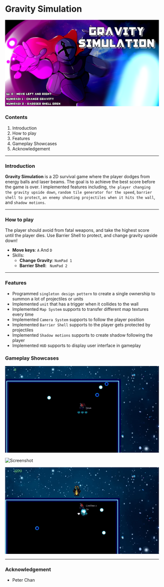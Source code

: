 # Gravity Simulation

![Screenshot](https://github.com/TheJimmyGod/Gravity-Simulation/blob/JimmyGod/Game/Documents/Gravity_Simulation.png)

### Contents
1. Introduction
2. How to play
3. Features
4. Gameplay Showcases
5. Acknowledgement

---

### Introduction
**Gravity Simulation** is a 2D survival game where the player dodges from energy balls and laser beams. The goal is to achieve the best score before the game is over. I implemented features including,  ```the player changing the gravity upside down```, ```random tile generator for the speed```, ```barrier shell to protect```, ```an enemy shooting projectiles when it hits the wall```, and ```shadow motions```.

---

### How to play
The player should avoid from fatal weapons, and take the highest score until the player dies. Use Barrier Shell to protect, and change gravity upside down!

- **Move keys**: ```A``` And ```D```
- Skills:
  - **Change Gravity**: ```NumPad 1```
  - **Barrier Shell**: ``` NumPad 2```

---

### Features
- Programmed ```singleton design pettern``` to create a single ownership to summon a lot of projectiles or units
- Implemented ```unit``` that has a trigger when it collides to the wall
- Implemented ```Map System``` supports to transfer different map textures every time
- Implemented ```Camera System``` supports to follow the player position
- Implemented ```Barrier Shell``` supports to the player gets protected by projectiles
- Implemented ```Shadow motions``` supports to create shadow following the player
- Implemented ```HUD``` supports to display user interface in gameplay

### Gameplay Showcases
![Screenshot](https://github.com/TheJimmyGod/Gravity-Simulation/blob/JimmyGod/Game/Documents/First759455729840.gif)

![Screenshot](https://github.com/TheJimmyGod/Gravity-Simulation/blob/JimmyGod/Game/Documents/Second762313422709.gif)

![Screenshot](https://github.com/TheJimmyGod/Gravity-Simulation/blob/JimmyGod/Game/Documents/Third764313582186.gif)

---

### Acknowledgement
- Peter Chan
